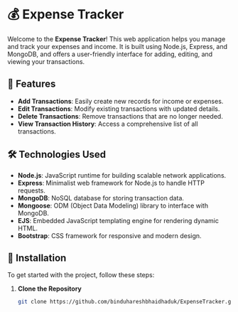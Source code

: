 # 💰 Expense Tracker

Welcome to the **Expense Tracker**! This web application helps you manage and track your expenses and income.
It is built using Node.js, Express, and MongoDB, and offers a user-friendly interface for adding, editing, and viewing your transactions.

## 🚀 Features

- **Add Transactions**: Easily create new records for income or expenses.
- **Edit Transactions**: Modify existing transactions with updated details.
- **Delete Transactions**: Remove transactions that are no longer needed.
- **View Transaction History**: Access a comprehensive list of all transactions.

## 🛠️ Technologies Used

- **Node.js**: JavaScript runtime for building scalable network applications.
- **Express**: Minimalist web framework for Node.js to handle HTTP requests.
- **MongoDB**: NoSQL database for storing transaction data.
- **Mongoose**: ODM (Object Data Modeling) library to interface with MongoDB.
- **EJS**: Embedded JavaScript templating engine for rendering dynamic HTML.
- **Bootstrap**: CSS framework for responsive and modern design.

## 🧩 Installation

To get started with the project, follow these steps:

1. **Clone the Repository**

   ```bash
   git clone https://github.com/binduhareshbhaidhaduk/ExpenseTracker.git
